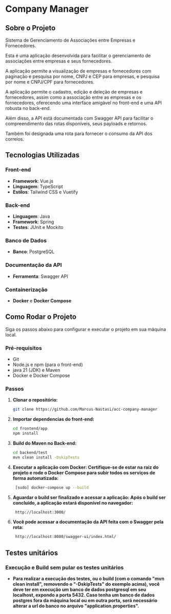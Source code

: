 # Company Manager

## Sobre o Projeto

Sistema de Gerenciamento de Associações entre Empresas e Fornecedores.

Esta é uma aplicação desenvolvida para facilitar o gerenciamento de associações entre empresas e seus fornecedores. 

A aplicação permite a visualização de empresas e fornecedores com paginação e pesquisa por nome, CNPJ e CEP para empresas, e pesquisa por nome e CNPJ/CPF para fornecedores.

A aplicação permite o cadastro, edição e deleção de empresas e fornecedores, assim como a associação entre as empresas e os fornecedores, 
oferecendo uma interface amigável no front-end e uma API robusta no back-end.

Além disso, a API está documentada com Swagger API para facilitar o compreendimento das rotas disponíveis, seus payloads e retornos. 

Também foi designada uma rota para fornecer o consumo da API dos correios.

## Tecnologias Utilizadas

### Front-end
- **Framework**: Vue.js
- **Linguagem**: TypeScript
- **Estilos**: Tailwind CSS e Vuetify

### Back-end
- **Linguagem**: Java
- **Framework**: Spring
- **Testes**: JUnit e Mockito

### Banco de Dados
- **Banco**: PostgreSQL

### Documentação da API
- **Ferramenta**: Swagger API

### Containerização
- **Docker** e **Docker Compose**

## Como Rodar o Projeto

Siga os passos abaixo para configurar e executar o projeto em sua máquina local.

### Pré-requisitos

- Git
- Node.js e npm (para o front-end)
- java 21 (JDK) e Maven
- Docker e Docker Compose

### Passos

1. **Clonar o repositório:**
   ```bash
   git clone https://github.com/Marcus-Nastasi/acc-company-manager
   
2. **Importar dependencias do front-end:**
   ```bash
   cd frontend/app
   npm install

3. **Build do Maven no Back-end:**
   ```bash
   cd backend/test
   mvn clean install -DskipTests

4. **Executar a aplicação com Docker: Certifique-se de estar na raiz do projeto e rode o Docker Compose para subir todos os serviços de forma automatizada:**
   ```bash
    [sudo] docker-compose up --build

5. **Aguardar o build ser finalizado e acessar a aplicação: Após o build ser concluído, a aplicação estará disponível no navegador:**
   ```bash
    http://localhost:3000/

6. **Você pode acessar a documentação da API feita com o Swagger pela rota:**
   ```bash
    http://localhost:8080/swagger-ui/index.html/


## Testes unitários

### Execução e Build sem pular os testes unitários
- **Para realizar a execução dos testes, ou o build (com o comando "mvn clean install", removendo o "-DskipTests" do exemplo acima), você deve ter em execução um banco de dados postgresql em seu localhost, expondo a porta 5432. Caso tenha um banco de dados postgres fora da máquina local ou em outra porta, será necessário alterar a url do banco no arquivo "application.properties".**
